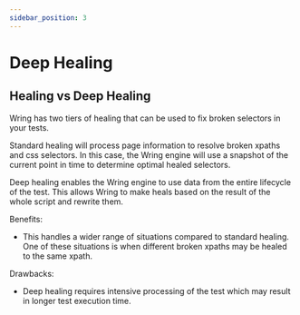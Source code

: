 ```yaml
---
sidebar_position: 3
---
```


# Deep Healing

## Healing vs Deep Healing

Wring has two tiers of healing that can be used to fix broken selectors in your tests. 

Standard healing will process page information to resolve broken xpaths and css selectors. In this case, the Wring engine will use a snapshot of the current point in time to determine optimal healed selectors. 

Deep healing enables the Wring engine to use data from the entire lifecycle of the test. This allows Wring to make heals based on the result of the whole script and rewrite them. 

Benefits:
- This handles a wider range of situations compared to standard healing. One of these situations is when different broken xpaths may be healed to the same xpath.

Drawbacks:
- Deep healing requires intensive processing of the test which may result in longer test execution time. 

